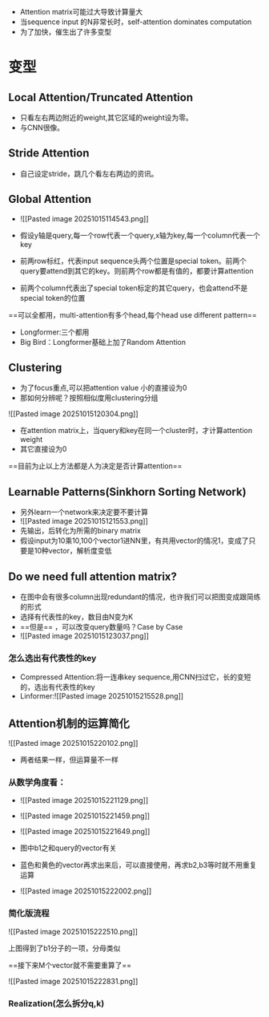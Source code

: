 - Attention matrix可能过大导致计算量大
- 当sequence input 的N非常长时，self-attention dominates computation
- 为了加快，催生出了许多变型

# 变型

## Local Attention/Truncated Attention

- 只看左右两边附近的weight,其它区域的weight设为零。
- 与CNN很像。
## Stride Attention

- 自己设定stride，跳几个看左右两边的资讯。

## Global Attention

- ![[Pasted image 20251015114543.png]]

- 假设y轴是query,每一个row代表一个query,x轴为key,每一个column代表一个key
- 前两row标红，代表input sequence头两个位置是special token。前两个query要attend到其它的key。则前两个row都是有值的，都要计算attention
- 前两个column代表出了special token标定的其它query，也会attend不是special token的位置

==可以全都用，multi-attention有多个head,每个head use different pattern==

- Longformer:三个都用
- Big Bird：Longformer基础上加了Random Attention

## Clustering

- 为了focus重点,可以把attention value 小的直接设为0
- 那如何分辨呢？按照相似度用clustering分组

![[Pasted image 20251015120304.png]]

- 在attention matrix上，当query和key在同一个cluster时，才计算attention weight
- 其它直接设为0

==目前为止以上方法都是人为决定是否计算attention==

## Learnable Patterns(Sinkhorn Sorting Network)

- 另外learn一个network来决定要不要计算
- ![[Pasted image 20251015121553.png]]
- 先输出，后转化为所需的binary matrix
- 假设input为10乘10,100个vector1进NN里，有共用vector的情况1，变成了只要是10种vector，解析度变低


## Do we need full attention matrix?

- 在图中会有很多column出现redundant的情况，也许我们可以把图变成跟简练的形式
- 选择有代表性的key，数目由N变为K
- ==但是== ，可以改变query数量吗？Case by Case
- ![[Pasted image 20251015123037.png]]

### 怎么选出有代表性的key

- Compressed Attention:将一连串key sequence,用CNN扫过它，长的变短的，选出有代表性的key
- Linformer:![[Pasted image 20251015215528.png]]

## Attention机制的运算简化

![[Pasted image 20251015220102.png]]
- 两者结果一样，但运算量不一样
### 从数学角度看：
- ![[Pasted image 20251015221129.png]]
- ![[Pasted image 20251015221459.png]]
- ![[Pasted image 20251015221649.png]]

- 图中b1之和query的vector有关
- 蓝色和黄色的vector再求出来后，可以直接使用，再求b2,b3等时就不用重复运算
- ![[Pasted image 20251015222002.png]]
### 简化版流程
![[Pasted image 20251015222510.png]]

上图得到了b1分子的一项，分母类似

==接下来M个vector就不需要重算了==

![[Pasted image 20251015222831.png]]


### Realization(怎么拆分q,k)

